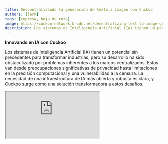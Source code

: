 ```yaml
---
title: Descentralizando la generación de texto a imagen con Cuckoo
authors: [lark]
tags: [empresa, hoja de ruta]
image: https://cuckoo-network.b-cdn.net/decentralizing-text-to-image-gen.webp
description: Los sistemas de Inteligencia Artificial (IA) tienen un potencial sin precedentes para transformar industrias, pero su desarrollo ha sido obstaculizado por problemas inherentes a los marcos centralizados. Estos van desde preocupaciones significativas de privacidad hasta limitaciones en la precisión computacional y una vulnerabilidad a la censura.
---
```


**Innovando en IA con Cuckoo**

Los sistemas de Inteligencia Artificial (IA) tienen un potencial sin precedentes para transformar industrias, pero su desarrollo ha sido obstaculizado por problemas inherentes a los marcos centralizados. Estos van desde preocupaciones significativas de privacidad hasta limitaciones en la precisión computacional y una vulnerabilidad a la censura. La necesidad de una infraestructura de IA más abierta y robusta es clara, y Cuckoo surge como una solución transformadora a estos desafíos.

<div style={{ position: "relative", paddingTop: "56.25%" }}>
  <iframe
    src="https://customer-wmy0lgubd5pjy3fx.cloudflarestream.com/d5b2ca9a50526dd1151e5126cd212dcd/iframe?poster=https%3A%2F%2Fcustomer-wmy0lgubd5pjy3fx.cloudflarestream.com%2Fd5b2ca9a50526dd1151e5126cd212dcd%2Fthumbnails%2Fthumbnail.jpg%3Ftime%3D%26height%3D600"
    loading="lazy"
    style={{
      border: "none",
      position: "absolute",
      top: 0,
      left: 0,
      height: "100%",
      width: "100%"
    }}
    allow="accelerometer; gyroscope; autoplay; encrypted-media; picture-in-picture;"
    allowFullScreen="true"
  />
</div>

### ¿Por qué estamos construyendo la Plataforma Cuckoo?

Cuckoo representa un salto innovador, estableciendo una infraestructura de IA descentralizada que fomenta un modelo de gobernanza impulsado por la comunidad. Este enfoque aborda los aspectos críticos de seguridad, financiamiento, alineación estratégica y la evolución sostenible de los modelos de IA, allanando el camino para una nueva era de inteligencia descentralizada.

#### Superando la Censura

Cuckoo permite avances en accesibilidad, permitiendo que las aplicaciones de IA trasciendan los límites geográficos y evadan redes restrictivas, democratizando así el acceso a tecnologías de IA de vanguardia en todo el mundo.

#### Priorizando la Privacidad

En el corazón de la ética de Cuckoo está el compromiso con la privacidad del usuario, logrado a través de métodos estadísticos y criptográficos avanzados que mantienen un alto rendimiento mientras protegen los datos del usuario.

#### Asegurando la Confianza a través de una Verificación Integral

Cuckoo introduce rigurosos protocolos de validación que mejoran la autenticidad y fiabilidad de los resultados producidos por los modelos de IA, independientemente de su complejidad o naturaleza fundamental.

### Descentralización Técnica de la IA con Cuckoo

#### El Ecosistema de IA de Cuckoo

Aprovechando la tecnología blockchain, el ecosistema de IA de Cuckoo distribuye tareas de IA a través de una red de Mineros mientras que los Coordinadores supervisan la calidad y relevancia de los resultados. El ecosistema opera con Cuckoo Pay, un sistema de pago basado en blockchain que facilita transacciones fluidas dentro de la plataforma.

<img src="/img/cuckoo-ai-architecture.webp" className="rounded border-2" alt="Plataforma de IA Multimodal Descentralizada de Cuckoo"/>

#### Componentes Clave del Ecosistema Cuckoo

- **Mineros**: Entidades que ejecutan tareas de IA utilizando sus recursos computacionales.
- **Constructores de Aplicaciones (Nodos Coordinadores)**: Desarrolladores que crean aplicaciones de IA y gestionan la distribución de tareas y el control de calidad.
- **Participantes**: Participantes que apuestan tokens para apoyar a Mineros y coordinadores confiables.
- **Contrato de Staking**: Un contrato inteligente donde los Mineros y coordinadores se registran y son votados por los participantes.
- **Almacenamiento de Blobs**: Una solución descentralizada para almacenar los resultados de las tareas de IA.
- **Cuckoo Pay**: El sistema de pago para todas las transacciones dentro del ecosistema Cuckoo.

### Flujo de Trabajo

1. **Registro y Staking**: Los Mineros y Constructores de Aplicaciones se registran con el contrato de staking y apuestan tokens.
2. **Asignación de Tareas**: Los Coordinadores asignan tareas a los Mineros, quienes luego ejecutan las tareas y cargan los resultados en el Almacenamiento de Blobs.
3. **Validación y Pago**: Los Coordinadores validan los resultados e inician los pagos a través de Cuckoo Pay.
4. **Gobernanza y Cumplimiento**: La plataforma incluye mecanismos como condiciones de penalización para manejar el incumplimiento y asegurar la integridad del ecosistema.

### ¿Cómo empezar?

Para los usuarios de IA, visita https://cuckoo.network/tg. Reclama tus puntos gratis con `/faucet` y luego `/imagine <prompt>` la imagen que deseas generar.

> \- /tip \<0x.. o @nombredeusuario\> \<monto\> : da una propina a la dirección del destinatario o al @nombredeusuario de Telegram
>
> \- /balance : muestra el saldo de la billetera de la cuenta actual
>
> \- /imagine \<prompt\> : genera una imagen según tu solicitud
>
> \- /faucet : reclama tus puntos gratis diarios

<img src="https://cuckoo-network.b-cdn.net/cuckoo-telegram.webp" className="rounded border-2" alt="Plataforma de IA Multimodal Descentralizada de Cuckoo"/>

Para mineros y constructores de aplicaciones de IA, suscríbete al siguiente boletín para futuras actualizaciones.

<iframe
src="https://cuckoonetwork.substack.com/embed"
width={480}
height={320}
style={{ border: "1px solid #EEE", background: "white" }}
frameBorder={0}
scrolling="no"
/>

### Conclusión

Cuckoo no es solo una plataforma, sino un cambio de paradigma en cómo se desarrolla y despliega la IA, enfatizando la descentralización, la privacidad y la gobernanza comunitaria. Al transformar el panorama del desarrollo de IA, Cuckoo prepara el escenario para un futuro tecnológico más equitativo y accesible.

La infraestructura abierta de Cuckoo defiende un futuro de IA más inclusivo, seguro y eficiente, prometiendo impactos profundos en varios sectores y mercados globales.